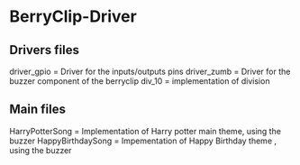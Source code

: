 # BerryClip-Driver

## Drivers files
driver_gpio = Driver for the inputs/outputs pins
driver_zumb = Driver for the buzzer component of the berryclip
div_10 = implementation of division

## Main files

HarryPotterSong = Implementation of Harry potter main theme, using the buzzer
HappyBirthdaySong = Impementation of Happy Birthday theme , using the buzzer


